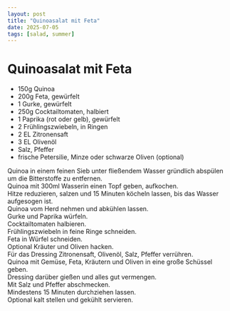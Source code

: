 ```yaml
---
layout: post
title: "Quinoasalat mit Feta"
date: 2025-07-05
tags: [salad, summer]
---
```

# Quinoasalat mit Feta

- 150g Quinoa
- 200g Feta, gewürfelt
- 1 Gurke, gewürfelt
- 250g Cocktailtomaten, halbiert
- 1 Paprika (rot oder gelb), gewürfelt
- 2 Frühlingszwiebeln, in Ringen
- 2 EL Zitronensaft
- 3 EL Olivenöl
- Salz, Pfeffer
- frische Petersilie, Minze oder schwarze Oliven (optional)

Quinoa in einem feinen Sieb unter fließendem Wasser gründlich abspülen um die Bitterstoffe zu entfernen.  
Quinoa mit 300ml Wasserin einen Topf geben, aufkochen.  
Hitze reduzieren, salzen und 15 Minuten köcheln lassen, bis das Wasser aufgesogen ist.  
Quinoa vom Herd nehmen und abkühlen lassen.  
Gurke und Paprika würfeln.  
Cocktailtomaten halbieren.  
Frühlingszwiebeln in feine Ringe schneiden.  
Feta in Würfel schneiden.  
Optional Kräuter und Oliven hacken.  
Für das Dressing Zitronensaft, Olivenöl, Salz, Pfeffer verrühren.  
Quinoa mit Gemüse, Feta, Kräutern und Oliven in eine große Schüssel geben.  
Dressing darüber gießen und alles gut vermengen.  
Mit Salz und Pfeffer abschmecken.  
Mindestens 15 Minuten durchziehen lassen.  
Optional kalt stellen und gekühlt servieren.  
